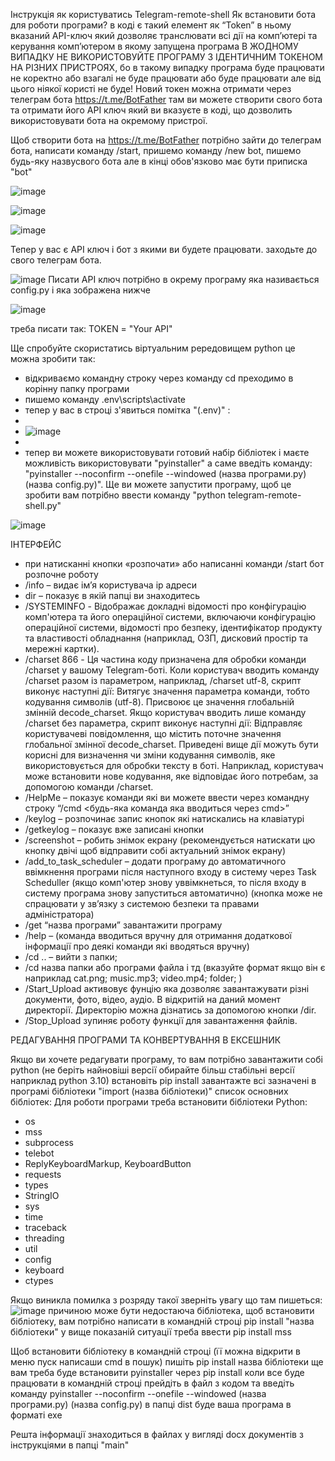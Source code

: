 Інструкція як користуватись Telegram-remote-shell Як встановити бота для роботи програми? в коді є такий елемент як “Token” в ньому вказаний API-ключ який дозволяє транслювати всі дії на комп’ютері та керування комп’ютером в якому запущена програма В ЖОДНОМУ ВИПАДКУ НЕ ВИКОРИСТОВУЙТЕ ПРОГРАМУ З ІДЕНТИЧНИМ ТОКЕНОМ НА РІЗНИХ ПРИСТРОЯХ, бо в такому випадку програма буде працювати не коректно або взагалі не буде працювати або буде працювати але від цього ніякої користі не буде! Новий токен можна отримати через телеграм бота https://t.me/BotFather там ви можете створити свого бота та отримати його API ключ який ви вказуєте в коді, що дозволить використовувати бота на окремому пристрої. 

Щоб створити бота на https://t.me/BotFather
потрібно зайти до телеграм бота, написати команду /start, пришемо команду /new bot, пишемо будь-яку назвусвого бота але в кінці обов'язково має бути приписка "bot"

![image](https://github.com/SunsetTekila/TelegramRemoteControl/assets/157602307/78fe1ae9-ec1a-46c4-828f-ffa25ec5ddc5)

![image](https://github.com/SunsetTekila/TelegramRemoteControl/assets/157602307/351837e0-d93e-4b51-a852-abf9ee718d24)

![image](https://github.com/SunsetTekila/TelegramRemoteControl/assets/157602307/a9f64200-5e97-4d22-b95b-24ff6d5cf700)

Тепер у вас є АРІ ключ і бот з якими ви будете працювати. заходьте до свого телеграм бота. 

![image](https://github.com/SunsetTekila/TelegramRemoteControl/assets/157602307/1fd904ad-e428-4882-9cb5-a7c664f9a20c)
Писати АРІ ключ потрібно в окрему програму яка називається config.py і яка зображена нижче

![image](https://github.com/SunsetTekila/TelegramRemoteControl_DynamicConfig/assets/157602307/038840ba-755a-4760-bfb6-3202afa8f79d)

треба писати так: TOKEN = "Your API"


Ще спробуйте скористатись віртуальним рередовищем python це можна зробити так:
* відкриваємо командну строку через команду cd преходимо в корінну папку програми
* пишемо команду .env\scripts\activate
* тепер у вас в строці з'явиться помітка "(.env)" :
* 
*  ![image](https://github.com/SunsetTekila/TelegramRemoteControl_DynamicConfig/assets/157602307/6034594c-ddb4-42f5-bc9f-d69e84d39e09)
*  
* тепер ви можете використовувати готовий набір бібліотек і маєте можливість використовувати "pyinstaller" а саме введіть команду: "pyinstaller --noconfirm --onefile --windowed (назва програми.py) (назва config.py)". Ще ви можете запустити програму, щоб це зробити вам потрібно ввести команду "python telegram-remote-shell.py"


![image](https://github.com/SunsetTekila/TelegramRemoteControl_DynamicConfig/assets/157602307/b49ccabf-2951-48ba-b33e-cdf5c6e518ed)


ІНТЕРФЕЙС
* при натисканні кнопки «розпочати» або написанні команди /start бот розпочне роботу
* /info – видає ім’я користувача ір адреси
* dir – показує в якій папці ви знаходитесь
* /SYSTEMINFO - Відображає докладні відомості про конфігурацію комп'ютера та його операційної системи, включаючи конфігурацію операційної системи, відомості про безпеку, ідентифікатор продукту та властивості обладнання (наприклад, ОЗП, дисковий простір та мережні картки).
* /charset 866 - Ця частина коду призначена для обробки команди /charset у вашому Telegram-боті. Коли користувач вводить команду /charset разом із параметром, наприклад, /charset utf-8, скрипт виконує наступні дії: Витягує значення параметра команди, тобто кодування символів (utf-8). Присвоює це значення глобальній змінній decode_charset. Якщо користувач вводить лише команду /charset без параметра, скрипт виконує наступні дії: Відправляє користувачеві повідомлення, що містить поточне значення глобальної змінної decode_charset. Приведені вище дії можуть бути корисні для визначення чи зміни кодування символів, яке використовується для обробки тексту в боті. Наприклад, користувач може встановити нове кодування, яке відповідає його потребам, за допомогою команди /charset. 
* /HelpMe – показує команди які ви можете ввести через командну строку “/cmd <будь-яка команда яка вводиться через cmd>”
* /keylog – розпочинає запис кнопок які натискались на клавіатурі
* /getkeylog – показує вже записані кнопки
* /screenshot – робить знімок екрану (рекомендується натискати цю кнопку двічі щоб відправити собі актуальний знімок екрану)
* /add_to_task_scheduler – додати програму до автоматичного ввімкнення програми після наступного входу в систему через Task Scheduller (якщо комп'ютер знову уввімкнеться, то після входу в систему програма знову запуститься автоматично) (кнопка може не спрацювати у зв’язку з системою безпеки та правами адміністратора)
* /get “назва програми” завантажити програму
* /help – (команда вводиться вручну для отримання додаткової інформації про деякі команди які вводяться вручну)
* /cd .. – вийти з папки;
* /cd назва папки або програми файла і тд (вказуйте формат якщо він є наприклад cat.png; music.mp3; video.mp4; folder; )
* /Start_Upload активовує фунцію яка дозволяє завантажувати різні документи, фото, відео, аудіо. В відкритій на даний момент директорії. Директорію можна дізнатись за допомогою кнопки /dir.
* /Stop_Upload зупиняє роботу функції для завантаження файлів.

 РЕДАГУВАННЯ ПРОГРАМИ ТА КОНВЕРТУВАННЯ В ЕКСЕШНИК

Якщо ви хочете редагувати програму, то вам потрібно завантажити собі python (не беріть найновіші версії обирайте більш стабільні версії наприклад python 3.10) встановіть pip install завантажте всі зазначені в програмі бібліотеки "import (назва бібліотеки)" список основних бібліотек: Для роботи програми треба встановити бібліотеки Python:

* os
* mss
* subprocess
* telebot
* ReplyKeyboardMarkup, KeyboardButton
* requests
* types
* StringIO
* sys
* time
* traceback
* threading
* util
* config
* keyboard
* ctypes

Якщо виникла помилка з розряду такої зверніть увагу що там пишеться: ![image](https://github.com/SunsetTekila/TelegramRemoteControl_DynamicConfig/assets/157602307/5f74bd0f-5856-498b-a5b6-9ea015061a4e)
причиною може бути недостаюча бібліотека, щоб встановити бібліотеку, вам потрібно написати в командній строці pip install "назва бібліотеки" 
у вище показаній ситуації треба ввести pip install mss

Щоб встановити бібліотеку в командній строці (її можна відкрити в меню пуск написаши cmd в пошук) пишіть pip install назва бібліотеки ще вам треба буде встановити pyinstaller через pip install коли все буде працювати в командній строці прейдіть в файл з кодом та введіть команду pyinstaller --noconfirm --onefile --windowed (назва програми.py) (назва config.py) в папці dist буде ваша програма в форматі exe

Решта інформації знаходиться в файлах у вигляді docx документів з інструкціями в папці "main"

